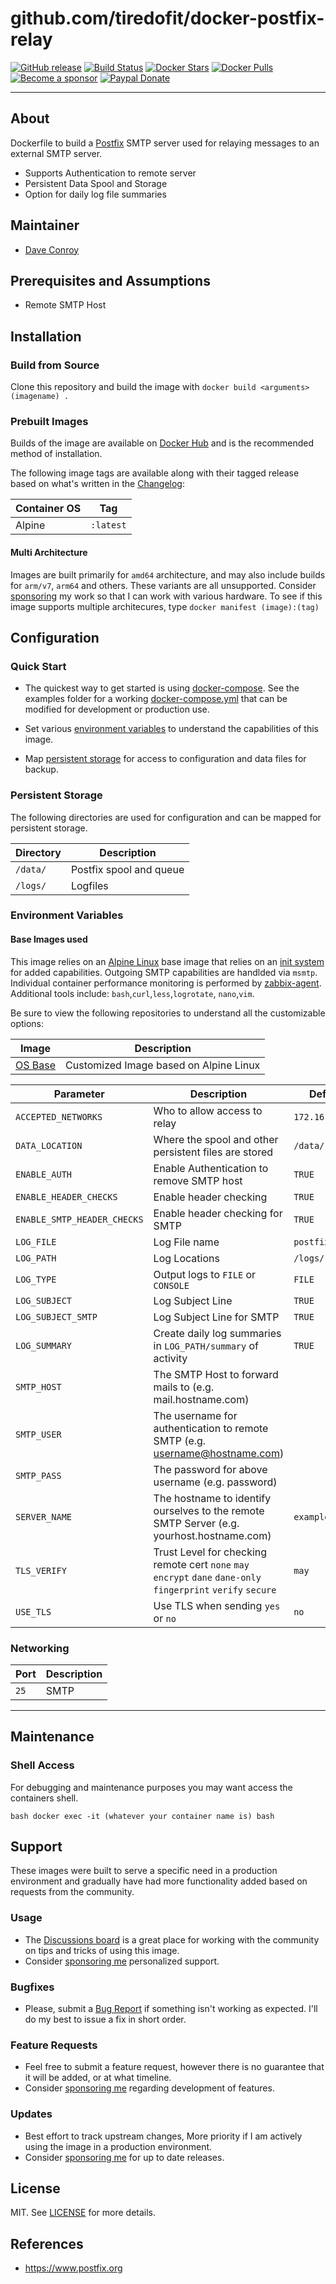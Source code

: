 # github.com/tiredofit/docker-postfix-relay

[![GitHub release](https://img.shields.io/github/v/tag/tiredofit/docker-postfix-relay?style=flat-square)](https://github.com/tiredofit/docker-postfix-relay/releases/latest)
[![Build Status](https://img.shields.io/github/workflow/status/tiredofit/docker-postfix-relay/build?style=flat-square)](https://github.com/tiredofit/docker-postfix-relay/actions?query=workflow%3Abuild)
[![Docker Stars](https://img.shields.io/docker/stars/tiredofit/postfix-relay.svg?style=flat-square&logo=docker)](https://hub.docker.com/r/tiredofit/postfix-relay/)
[![Docker Pulls](https://img.shields.io/docker/pulls/tiredofit/postfix-relay.svg?style=flat-square&logo=docker)](https://hub.docker.com/r/tiredofit/postfix-relay/)
[![Become a sponsor](https://img.shields.io/badge/sponsor-tiredofit-181717.svg?logo=github&style=flat-square)](https://github.com/sponsors/tiredofit)
[![Paypal Donate](https://img.shields.io/badge/donate-paypal-00457c.svg?logo=paypal&style=flat-square)](https://www.paypal.me/tiredofit)

* * *

## About

Dockerfile to build a [Postfix](https://postfix.org) SMTP server used for relaying messages to an external SMTP server.

* Supports Authentication to remote server
* Persistent Data Spool and Storage
* Option for daily log file summaries

## Maintainer

- [Dave Conroy](https://github.com/tiredofit/)

## Prerequisites and Assumptions
- Remote SMTP Host
## Installation

### Build from Source
Clone this repository and build the image with `docker build <arguments> (imagename) .`

### Prebuilt Images
Builds of the image are available on [Docker Hub](https://hub.docker.com/r/tiredofit/postfix-relay) and is the recommended method of installation.

The following image tags are available along with their tagged release based on what's written in the [Changelog](CHANGELOG.md):

| Container OS | Tag       |
| ------------ | --------- |
| Alpine       | `:latest` |

#### Multi Architecture
Images are built primarily for `amd64` architecture, and may also include builds for `arm/v7`, `arm64` and others. These variants are all unsupported. Consider [sponsoring](https://github.com/sponsors/tiredofit) my work so that I can work with various hardware. To see if this image supports multiple architecures, type `docker manifest (image):(tag)`

## Configuration

### Quick Start

* The quickest way to get started is using [docker-compose](https://docs.docker.com/compose/). See the examples folder for a working
[docker-compose.yml](examples/docker-compose.yml) that can be modified for development or production use.

* Set various [environment variables](#environment-variables) to understand the capabilities of this image.
* Map [persistent storage](#data-volumes) for access to configuration and data files for backup.

### Persistent Storage

The following directories are used for configuration and can be mapped for persistent storage.

| Directory | Description             |
| --------- | ----------------------- |
| `/data/`  | Postfix spool and queue |
| `/logs/`  | Logfiles                |


### Environment Variables

#### Base Images used

This image relies on an [Alpine Linux](https://hub.docker.com/r/tiredofit/alpine) base image that relies on an [init system](https://github.com/just-containers/s6-overlay) for added capabilities. Outgoing SMTP capabilities are handlded via `msmtp`. Individual container performance monitoring is performed by [zabbix-agent](https://zabbix.org). Additional tools include: `bash`,`curl`,`less`,`logrotate`, `nano`,`vim`.

Be sure to view the following repositories to understand all the customizable options:

| Image                                                  | Description                            |
| ------------------------------------------------------ | -------------------------------------- |
| [OS Base](https://github.com/tiredofit/docker-alpine/) | Customized Image based on Alpine Linux |


| Parameter                   | Description                                                                                                    | Default         |
| --------------------------- | -------------------------------------------------------------------------------------------------------------- | --------------- |
| `ACCEPTED_NETWORKS`         | Who to allow access to relay                                                                                   | `172.16.0.0/12` |
| `DATA_LOCATION`             | Where the spool and other persistent files are stored                                                          | `/data/`        |
| `ENABLE_AUTH`               | Enable Authentication to remove SMTP host                                                                      | `TRUE`          |
| `ENABLE_HEADER_CHECKS`      | Enable header checking                                                                                         | `TRUE`          |
| `ENABLE_SMTP_HEADER_CHECKS` | Enable header checking for SMTP                                                                                | `TRUE`          |
| `LOG_FILE`                  | Log File name                                                                                                  | `postfix.log`   |
| `LOG_PATH`                  | Log Locations                                                                                                  | `/logs/`        |
| `LOG_TYPE`                  | Output logs to `FILE` or `CONSOLE`                                                                             | `FILE`          |
| `LOG_SUBJECT`               | Log Subject Line                                                                                               | `TRUE`          |
| `LOG_SUBJECT_SMTP`          | Log Subject Line for SMTP                                                                                      | `TRUE`          |
| `LOG_SUMMARY`               | Create daily log summaries in `LOG_PATH/summary` of activity                                                   | `TRUE`          |
| `SMTP_HOST`                 | The SMTP Host to forward mails to (e.g. mail.hostname.com)                                                     |                 |
| `SMTP_USER`                 | The username for authentication to remote SMTP (e.g. username@hostname.com)                                    |                 |
| `SMTP_PASS`                 | The password for above username (e.g. password)                                                                |                 |
| `SERVER_NAME`               | The hostname to identify ourselves to the remote SMTP Server (e.g. yourhost.hostname.com)                      | `example.com`   |
| `TLS_VERIFY`                | Trust Level for checking remote cert `none` `may` `encrypt` `dane` `dane-only` `fingerprint` `verify` `secure` | `may`           |
| `USE_TLS`                   | Use TLS when sending `yes` or `no`                                                                             | `no`            |

### Networking

| Port | Description |
| ---- | ----------- |
| `25` | SMTP        |

* * *
## Maintenance

### Shell Access

For debugging and maintenance purposes you may want access the containers shell.

``bash
docker exec -it (whatever your container name is) bash
``
## Support

These images were built to serve a specific need in a production environment and gradually have had more functionality added based on requests from the community.
### Usage
- The [Discussions board](../../discussions) is a great place for working with the community on tips and tricks of using this image.
- Consider [sponsoring me](https://github.com/sponsors/tiredofit) personalized support.
### Bugfixes
- Please, submit a [Bug Report](issues/new) if something isn't working as expected. I'll do my best to issue a fix in short order.

### Feature Requests
- Feel free to submit a feature request, however there is no guarantee that it will be added, or at what timeline.
- Consider [sponsoring me](https://github.com/sponsors/tiredofit) regarding development of features.

### Updates
- Best effort to track upstream changes, More priority if I am actively using the image in a production environment.
- Consider [sponsoring me](https://github.com/sponsors/tiredofit) for up to date releases.

## License
MIT. See [LICENSE](LICENSE) for more details.

## References

* https://www.postfix.org
